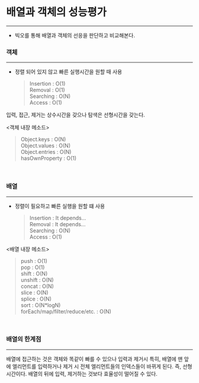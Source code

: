 # 배열과 객체의 성능평가

---

- 빅오를 통해 배열과 객체의 선응을 판단하고 비교해본다.

### 객체

---

- 정렬 되어 있지 않고 빠른 실행시간을 원할 때 사용
  > Insertion : O(1)<br/>
  > Removal : O(1)<br/>
  > Searching : O(N)<br/>
  > Access : O(1)

입력, 접근, 제거는 상수시간을 갖으나 탐색은 선형시간을 갖는다.

<객체 내장 메소드>

> Object.keys : O(N)<br/>
> Object.values : O(N)<br/>
> Object.entries : O(N)<br/>
> hasOwnProperty : O(1)

<br/>

### 배열

---

- 정렬이 필요하고 빠른 실행을 원할 떄 사용
  > Insertion : It depends...<br/>
  > Removal : It depends...<br/>
  > Searching : O(N)<br/>
  > Access : O(1)

<배열 내장 메소드>

> push : O(1)<br/>
> pop : O(1)<br/>
> shift : O(N)<br/>
> unshift : O(N)<br/>
> concat : O(N)<br/>
> slice : O(N)<br/>
> splice : O(N)<br/>
> sort : O(N\*logN)<br/>
> forEach/map/filter/reduce/etc. : O(N)

<br/>

### 배열의 한계점

---

배열에 접근하는 것은 객체와 똑같이 빠를 수 있으나 입력과 제거시 특히, 배열에 맨 앞에 엘리먼트를 입력하거나 제거 시 전체 엘리먼트들의 인덱스들이 바뀌게 된다. 즉, 선형시간이다. 배열의 뒤에 입력, 제거하는 것보다 효율성이 떨어질 수 있다.
